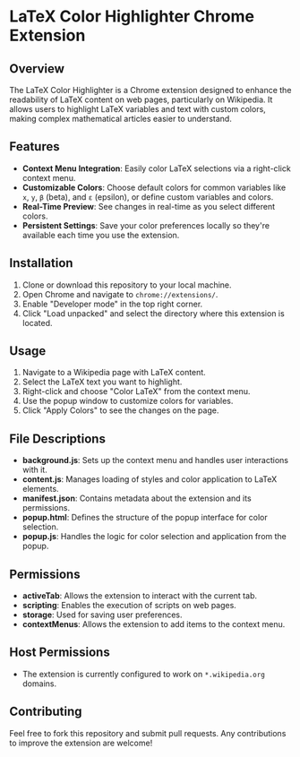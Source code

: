 # LaTeX Color Highlighter Chrome Extension

## Overview

The LaTeX Color Highlighter is a Chrome extension designed to enhance the readability of LaTeX content on web pages, particularly on Wikipedia. It allows users to highlight LaTeX variables and text with custom colors, making complex mathematical articles easier to understand.

## Features

- **Context Menu Integration**: Easily color LaTeX selections via a right-click context menu.
- **Customizable Colors**: Choose default colors for common variables like `x`, `y`, `β` (beta), and `ε` (epsilon), or define custom variables and colors.
- **Real-Time Preview**: See changes in real-time as you select different colors.
- **Persistent Settings**: Save your color preferences locally so they're available each time you use the extension.

## Installation

1. Clone or download this repository to your local machine.
2. Open Chrome and navigate to `chrome://extensions/`.
3. Enable "Developer mode" in the top right corner.
4. Click "Load unpacked" and select the directory where this extension is located.

## Usage

1. Navigate to a Wikipedia page with LaTeX content.
2. Select the LaTeX text you want to highlight.
3. Right-click and choose "Color LaTeX" from the context menu.
4. Use the popup window to customize colors for variables.
5. Click "Apply Colors" to see the changes on the page.

## File Descriptions

- **background.js**: Sets up the context menu and handles user interactions with it.
- **content.js**: Manages loading of styles and color application to LaTeX elements.
- **manifest.json**: Contains metadata about the extension and its permissions.
- **popup.html**: Defines the structure of the popup interface for color selection.
- **popup.js**: Handles the logic for color selection and application from the popup.

## Permissions

- **activeTab**: Allows the extension to interact with the current tab.
- **scripting**: Enables the execution of scripts on web pages.
- **storage**: Used for saving user preferences.
- **contextMenus**: Allows the extension to add items to the context menu.

## Host Permissions

- The extension is currently configured to work on `*.wikipedia.org` domains.

## Contributing

Feel free to fork this repository and submit pull requests. Any contributions to improve the extension are welcome!
